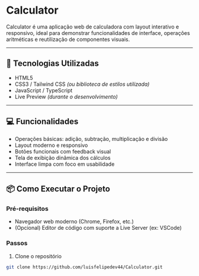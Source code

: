 # Calculator


Calculator é uma aplicação web de calculadora com layout interativo e responsivo, ideal para demonstrar funcionalidades de interface, operações aritméticas e reutilização de componentes visuais.

---

## 🚀 Tecnologias Utilizadas

- HTML5  
- CSS3 / Tailwind CSS *(ou biblioteca de estilos utilizada)*  
- JavaScript / TypeScript  
- Live Preview *(durante o desenvolvimento)*  

---

## 💻 Funcionalidades

- Operações básicas: adição, subtração, multiplicação e divisão  
- Layout moderno e responsivo  
- Botões funcionais com feedback visual  
- Tela de exibição dinâmica dos cálculos  
- Interface limpa com foco em usabilidade  

---

## 📦 Como Executar o Projeto

### Pré-requisitos

- Navegador web moderno (Chrome, Firefox, etc.)  
- (Opcional) Editor de código com suporte a Live Server (ex: VSCode)

### Passos

1. Clone o repositório

```bash
git clone https://github.com/luisfelipedev44/Calculator.git
